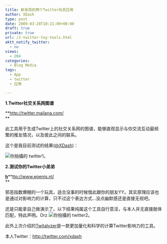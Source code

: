 ```yaml
---
title: 新发现的两个Twitter玩具应用
author: XDash
type: post
date: 2009-03-28T10:21:09+00:00
draft: true
private: true
url: /2-twitter-toy-tools.html
aktt_notify_twitter:
  - no
views:
  - 204
categories:
  - Blog Media
tags:
  - App
  - twitter
  - 应用

---
```

**1.Twitter社交关系网图谱**

**<http://twitter.mailana.com/>  
** 

此工具用于生成Twitter上的社交关系网的图谱，能够直观显示与你交流互动最频繁的推友情况，以及彼此之间的联系。

这个是我目前测试的结果(<a href="http://twitter.com/xdash" target="_blank">@XDash</a>)：

<img decoding="async" src="http://farm4.static.flickr.com/3434/3391264331_e1907be040.jpg?v=0" alt="你拍攝的 twitter1。" /> 

**2.测试你的Twitter小弟弟**

<a href="http://www.epenis.nl/" target="_blank"><strong>h</strong></a>**<a href="http://www.epenis.nl/" target="_blank"><span style="font-weight: normal;">ttp://www.epenis.nl/</span></a>  
** 

邪恶指数爆棚的一个玩具，适合没事的时候借此跟你的朋友YY。其实原理应该也是通过对影响力的计算，只不过这个表达方式&#8230;没点幽默感还是直接无视吧。

<!--more-->还是只能拿自己做演示了。以下结果纯属这个工具自行意淫，与本人并无直接肢体匹配，特此声明。Orz

<img decoding="async" src="http://farm4.static.flickr.com/3446/3391264455_b7a55472ee.jpg?v=0" alt="你拍攝的 twitter2。" /> 

此外上次介绍的[Twitalyzer][1]是一款更加量化和科学的计算Twitter影响力的工具。

本人Twitter：<a href="http://twitter.com/xdash" target="_blank">http://twitter.com/xdash</a>

 [1]: http://www.fanbing.net/blog/twitalyzer-evaluate-your-influence-at-twitter.html